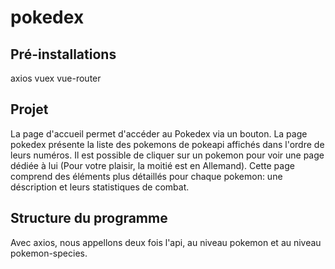 # pokedex

## Pré-installations

axios
vuex
vue-router

## Projet

La page d'accueil permet d'accéder au Pokedex via un bouton. La page pokedex présente la liste des pokemons de pokeapi affichés dans l'ordre de leurs numéros. Il est possible de cliquer sur un pokemon pour voir une page dédiée à lui (Pour votre plaisir, la moitié est en Allemand). Cette page comprend des éléments plus détaillés pour chaque pokemon: une déscription et leurs statistiques de combat.

## Structure du programme

Avec axios, nous appellons deux fois l'api, au niveau pokemon et au niveau pokemon-species.

